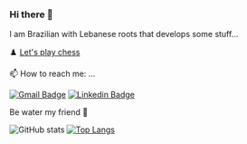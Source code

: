 ### Hi there 👋

I am Brazilian with Lebanese roots that develops some stuff...

:chess_pawn: [Let's play chess](https://chess.com/play/amimaro)

📫 How to reach me: ...

[![Gmail Badge](https://img.shields.io/badge/-amir.zahlan@gmail.com-c14438?style=flat-square&logo=Gmail&logoColor=white&link=mailto:amir.zahlan@gmail.com)](mailto:amir.zahlan@gmail.com) [![Linkedin Badge](https://img.shields.io/badge/-Amir_Zahlan-blue?style=flat-square&logo=Linkedin&logoColor=white&link=https://www.linkedin.com/in/amir-zahlan-2143806b/)](https://www.linkedin.com/in/amir-zahlan-2143806b/)

Be water my friend :leaves:	


<!--
**amimaro/amimaro** is a ✨ _special_ ✨ repository because its `README.md` (this file) appears on your GitHub profile.

Here are some ideas to get you started:

- 🔭 I’m currently working on ...
- 🌱 I’m currently learning ...
- 👯 I’m looking to collaborate on ...
- 🤔 I’m looking for help with ...
- 💬 Ask me about ...
- 📫 How to reach me: ...
- 😄 Pronouns: ...
- ⚡ Fun fact: ...
-->

![GitHub stats](https://github-readme-stats.vercel.app/api?username=amimaro&count_private=true&show_icons=true&theme=tokyonight)
[![Top Langs](https://github-readme-stats.vercel.app/api/top-langs/?username=amimaro&layout=compact&theme=tokyonight&hide=jupyter%20notebook,php)](https://github.com/anuraghazra/github-readme-stats)

